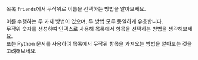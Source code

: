 목록 `friends`에서 무작위로 이름을 선택하는 방법을 알아보세요.

<div class="hint">
  이를 수행하는 두 가지 방법이 있으며, 두 방법 모두 동일하게 유효합니다.
</div>

<div class="hint">
  무작위 숫자를 생성하여 인덱스로 사용해 목록에서 항목을 선택하는 방법을 생각해보세요.
</div>

<div class="hint">
  또는 Python 문서를 사용하여 목록에서 무작위 항목을 가져오는 방법을 알아보는 것을 고려해보세요.
</div>